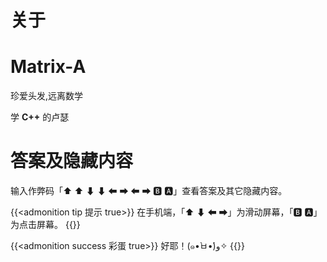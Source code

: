 # 关于


# Matrix-A

珍爱头发,远离数学

学 **C++** 的卢瑟

# 答案及隐藏内容

输入作弊码「⬆ ⬆ ⬇ ⬇ ⬅ ➡ ⬅ ➡ 🅱 🅰」查看答案及其它隐藏内容。

{{<admonition tip 提示 true>}}
在手机端，「⬆ ⬇ ⬅ ➡」为滑动屏幕，「🅱 🅰」为点击屏幕。
{{</admonition>}}

<div class="hide">

{{<admonition success 彩蛋 true>}}
好耶！(๑•̀ㅂ•́)و✧
{{</admonition>}}

</div>
